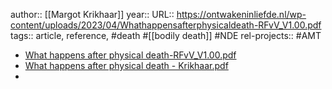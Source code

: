 author:: [[Margot Krikhaar]]
year::
URL:: https://ontwakeninliefde.nl/wp-content/uploads/2023/04/Whathappensafterphysicaldeath-RFvV_V1.00.pdf
tags:: article, reference, #death #[[bodily death]] #NDE
rel-projects:: #AMT



- [What happens after physical death-RFvV_V1.00.pdf](https://ontwakeninliefde.nl/wp-content/uploads/2023/04/Whathappensafterphysicaldeath-RFvV_V1.00.pdf)
- [What happens after physical death - Krikhaar.pdf](hook://file/pQUf5rA3M?p=QUNJTSAmIElubmVyIEJlZ2lubmVyLCBTcGlyaXR1YWxpdHksIE15c3RpY2lzbSwgTXl0aG9sb2d5L01hcmdvdCBLcmlraGFhcg==&n=What%20happens%20after%20physical%20death%20%2D%20Krikhaar%2Epdf)
-
